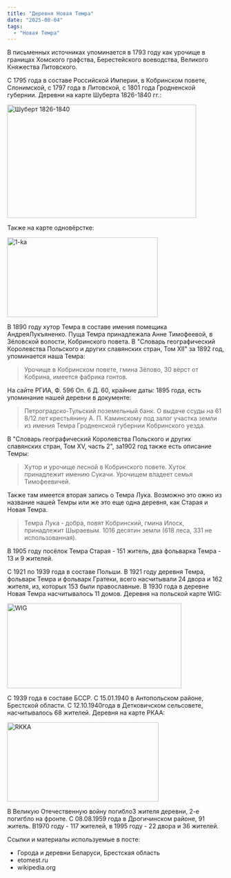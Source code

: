 ```yaml
---
title: "Деревня Новая Темра"
date: "2025-08-04"
tags: 
  - "Новая Темра"
---
```


В письменных источниках упоминается в 1793 году как урочище в границах Хомского графства, Берестейского воеводства, Великого Княжества Литовского.

С 1795 года в составе Российской Империи, в Кобринском повете, Слонимской, с 1797 года в Литовской, с 1801 года Гродненской губернии. Деревни на карте Шуберта 1826-1840 гг.:

<img width="438" height="263" alt="Шуберт 1826-1840" src="https://github.com/user-attachments/assets/19700efe-1e44-41ab-ae15-3a23338822a9" />

Также на карте одновёрстке:

<img width="349" height="185" alt="1-ka" src="https://github.com/user-attachments/assets/a380fc6f-dc21-4fb9-8c6b-2a0dfd0606f6" />

В 1890 году хутор Темра в составе имения помещика АндреяЛукъяненко. Пуща Темра принадлежала Анне Тимофеевой, в Зёловской волости, Кобринского повета. В "Словарь географический Королевства Польского и других славянских стран, Том XII" за 1892 год, упоминается наша Темра:

> Урочище в Кобринском повете, гмина Зёлово, 30 вёрст от Кобрина, имеется фабрика гонтов.

На сайте РГИА, Ф. 596 Оп. 6 Д. 60, крайние даты: 1895 года, есть упоминание нашей деревни в документе:

> Петроградско-Тульский поземельный банк. О выдаче ссуды на 61 8/12 лет крестьянину А. П. Каминскому под залог участка земли из имения Темра Гродненской губернии Кобринского уезда.

В "Словарь географический Королевства Польского и других славянских стран, Том XV, часть 2", за1902 год также есть описание Темры:

> Хутор и урочище лесной в Кобринского повете. Хуток принадлежит имению Сукачи. Урочищем владеет семья Тимофеевичей.

Также там имеется вторая запись о Темра Лука. Возможно это ожно из название нашей Темры или же это еще одна деревня, как Старая и Новая Темра.

> Темра Лука - добра, повят Кобринский, гмина Илоск, принадлежит Шыраевым. 1016 десятин земли (618 леса, 331 не использованная).

В 1905 году посёлок Темра Старая - 151 житель, два фольварка Темра - 13 и 9 жителей.

С 1921 по 1939 года в составе Польши. В 1921 году деревня Темра, фольварк Темра и фольварк Гратеки, всего насчитывали 24 двора и 162 жителя, из, которых 153 были православные. В 1930 года в деревне Новая Темра насчитывалось 11 домов. Деревня на польской карте WIG:

<img width="404" height="197" alt="WIG" src="https://github.com/user-attachments/assets/6b094910-87e8-41ed-8480-ca5597b70df5" />

С 1939 года в составе БССР. С 15.01.1940 в Антопольском районе, Брестской области. С 12.10.1940года в Детковичском сельсовете, насчитывалось 68 жителей. Деревня на карте РКАА:

<img width="351" height="184" alt="RKKA" src="https://github.com/user-attachments/assets/01fdd1df-bd2c-42fb-8e0d-fa731cffc50e" />

В Великую Отечественную войну погибло3 жителя деревни, 2-е погигбло на фронте. С 08.08.1959 года в Дрогичинском районе, 91 житель. В1970 году - 117 жителей, в 1995 году - 22 двора и 36 жителей.

Ссылки и материалы используемые в посте:
- Города и деревни Беларуси, Брестская область
- etomest.ru 
- wikipedia.org

